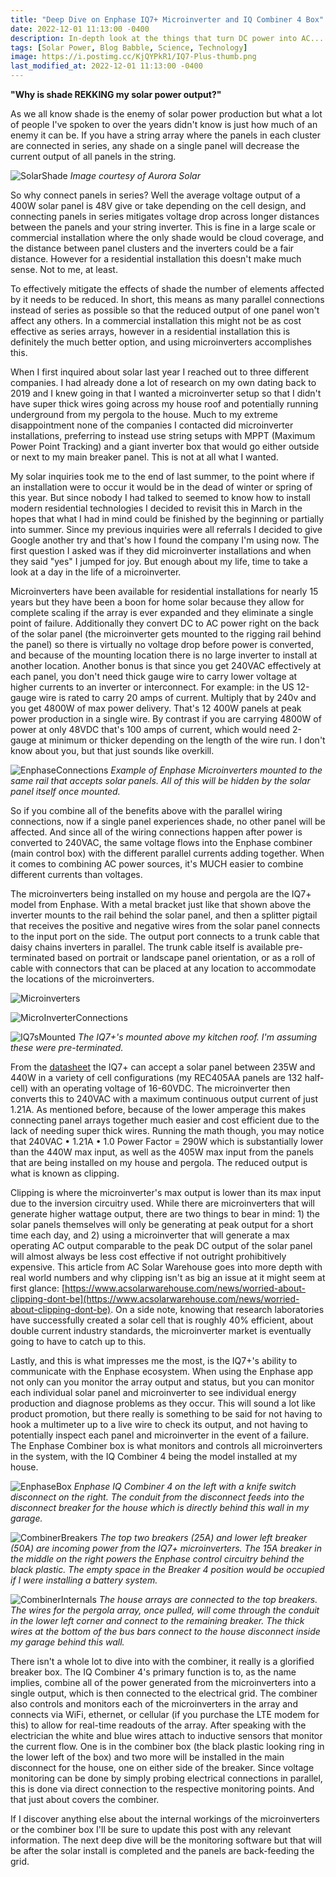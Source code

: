 ```yaml
---
title: "Deep Dive on Enphase IQ7+ Microinverter and IQ Combiner 4 Box"
date: 2022-12-01 11:13:00 -0400
description: In-depth look at the things that turn DC power into AC...
tags: [Solar Power, Blog Babble, Science, Technology]
image: https://i.postimg.cc/KjQYPkR1/IQ7-Plus-thumb.png
last_modified_at: 2022-12-01 11:13:00 -0400
---
```


<b>"Why is shade REKKING my solar power output?"</b>

As we all know shade is the enemy of solar power production but what a lot of people I've spoken to over the years didn't know is just how much of an enemy it can be. If you have a string array where the panels in each cluster are connected in series, any shade on a single panel will decrease the current output of all panels in the string.

![SolarShade](https://i.postimg.cc/t4pK0SvG/Aurora-Solar-Shade-Water-Clog.png)
*<i>Image courtesy of Aurora Solar</i>*

So why connect panels in series? Well the average voltage output of a 400W solar panel is 48V give or take depending on the cell design, and connecting panels in series mitigates voltage drop across longer distances between the panels and your string inverter. This is fine in a large scale or commercial installation where the only shade would be cloud coverage, and the distance between panel clusters and the inverters could be a fair distance. However for a residential installation this doesn't make much sense. Not to me, at least.

To effectively mitigate the effects of shade the number of elements affected by it needs to be reduced.  In short, this means as many parallel connections instead of series as possible so that the reduced output of one panel won't affect any others.  In a commercial installation this might not be as cost effective as series arrays, however in a residential installation this is definitely the much better option, and using microinverters accomplishes this.

When I first inquired about solar last year I reached out to three different companies.  I had already done a lot of research on my own dating back to 2019 and I knew going in that I wanted a microinverter setup so that I didn't have super thick wires going across my house roof and potentially running underground from my pergola to the house.  Much to my extreme disappointment none of the companies I contacted did microinverter installations, preferring to instead use string setups with MPPT (Maximum Power Point Tracking) and a giant inverter box that would go either outside or next to my main breaker panel.  This is not at all what I wanted.

My solar inquiries took me to the end of last summer, to the point where if an installation were to occur it would be in the dead of winter or spring of this year.  But since nobody I had talked to seemed to know how to install modern residential technologies I decided to revisit this in March in the hopes that what I had in mind could be finished by the beginning or partially into summer.  Since my previous inquiries were all referrals I decided to give Google another try and that's how I found the company I'm using now.  The first question I asked was if they did microinverter installations and when they said "yes" I jumped for joy.  But enough about my life, time to take a look at a day in the life of a microinverter.

Microinverters have been available for residential installations for nearly 15 years but they have been a boon for home solar because they allow for complete scaling if the array is ever expanded and they eliminate a single point of failure. Additionally they convert DC to AC power right on the back of the solar panel (the microinverter gets mounted to the rigging rail behind the panel) so there is virtually no voltage drop before power is converted, and because of the mounting location there is no large inverter to install at another location. Another bonus is that since you get 240VAC effectively at each panel, you don't need thick gauge wire to carry lower voltage at higher currents to an inverter or interconnect. For example: in the US 12-gauge wire is rated to carry 20 amps of current. Multiply that by 240v and you get 4800W of max power delivery. That's 12 400W panels at peak power production in a single wire. By contrast if you are carrying 4800W of power at only 48VDC that's 100 amps of current, which would need 2-gauge at minimum or thicker depending on the length of the wire run. I don't know about you, but that just sounds like overkill.

![EnphaseConnections](https://i.postimg.cc/jdzpF0Xh/Enphase-IQMIConnections.jpg)
*<i>Example of Enphase Microinverters mounted to the same rail that accepts solar panels. All of this will be hidden by the solar panel itself once mounted.</i>*

So if you combine all of the benefits above with the parallel wiring connections, now if a single panel experiences shade, no other panel will be affected. And since all of the wiring connections happen after power is converted to 240VAC, the same voltage flows into the Enphase combiner (main control box) with the different parallel currents adding together. When it comes to combining AC power sources, it's MUCH easier to combine different currents than voltages.

The microinverters being installed on my house and pergola are the IQ7+ model from Enphase. With a metal bracket just like that shown above the inverter mounts to the rail behind the solar panel, and then a splitter pigtail that receives the positive and negative wires from the solar panel connects to the input port on the side. The output port connects to a trunk cable that daisy chains inverters in parallel. The trunk cable itself is available pre-terminated based on portrait or landscape panel orientation, or as a roll of cable with connectors that can be placed at any location to accommodate the locations of the microinverters.

![Microinverters](https://i.postimg.cc/L6T9w145/IMG-20221129-101019.jpg)

![MicroInverterConnections](https://i.postimg.cc/8cLRNbKq/IQ8Plus.jpg)

![IQ7sMounted](https://i.postimg.cc/Kz6P6WNP/IQ8-Plus-Mounted.jpg)
*<i>The IQ7+'s mounted above my kitchen roof. I'm assuming these were pre-terminated.</i>*

From the [datasheet](/assets/img/IQ7-IQ7plus-DS-EN-US_0.pdf) the IQ7+ can accept a solar panel between 235W and 440W in a variety of cell configurations (my REC405AA panels are 132 half-cell) with an operating voltage of 16-60VDC. The microinverter then converts this to 240VAC with a maximum continuous output current of just 1.21A. As mentioned before, because of the lower amperage this makes connecting panel arrays together much easier and cost efficient due to the lack of needing super thick wires. Running the math though, you may notice that 240VAC • 1.21A • 1.0 Power Factor = 290W which is substantially lower than the 440W max input, as well as the 405W max input from the panels that are being installed on my house and pergola. The reduced output is what is known as clipping.

Clipping is where the microinverter's max output is lower than its max input due to the inversion circuitry used.  While there are microinverters that will generate higher wattage output, there are two things to bear in mind: 1) the solar panels themselves will only be generating at peak output for a short time each day, and 2) using a microinverter that will generate a max operating AC output comparable to the peak DC output of the solar panel will almost always be less cost effective if not outright prohibitively expensive.  This article from AC Solar Warehouse goes into more depth with real world numbers and why clipping isn't as big an issue at it might seem at first glance: [https://www.acsolarwarehouse.com/news/worried-about-clipping-dont-be](https://www.acsolarwarehouse.com/news/worried-about-clipping-dont-be). On a side note, knowing that research laboratories have successfully created a solar cell that is roughly 40% efficient, about double current industry standards, the microinverter market is eventually going to have to catch up to this.

Lastly, and this is what impresses me the most, is the IQ7+'s ability to communicate with the Enphase ecosystem. When using the Enphase app not only can you monitor the array output and status, but you can monitor each individual solar panel and microinverter to see individual energy production and diagnose problems as they occur. This will sound a lot like product promotion, but there really is something to be said for not having to hook a multimeter up to a live wire to check its output, and not having to potentially inspect each panel and microinverter in the event of a failure. The Enphase Combiner box is what monitors and controls all microinverters in the system, with the IQ Combiner 4 being the model installed at my house.

![EnphaseBox](https://i.postimg.cc/L6R4xTpG/IMG-20221104-104604.jpg)
*<i>Enphase IQ Combiner 4 on the left with a knife switch disconnect on the right. The conduit from the disconnect feeds into the disconnect breaker for the house which is directly behind this wall in my garage.</i>*

![CombinerBreakers](https://i.postimg.cc/br0yzGQ6/IMG-20221110-163557.jpg)
*<i>The top two breakers (25A) and lower left breaker (50A) are incoming power from the IQ7+ microinverters. The 15A breaker in the middle on the right powers the Enphase control circuitry behind the black plastic. The empty space in the Breaker 4 position would be occupied if I were installing a battery system.</i>*

![CombinerInternals](https://i.postimg.cc/dtm2f4TC/IQCombiner4Internals.jpg)
*<i>The house arrays are connected to the top breakers. The wires for the pergola array, once pulled, will come through the conduit in the lower left corner and connect to the remaining breaker. The thick wires at the bottom of the bus bars connect to the house disconnect inside my garage behind this wall.</i>*

There isn't a whole lot to dive into with the combiner, it really is a glorified breaker box. The IQ Combiner 4's primary function is to, as the name implies, combine all of the power generated from the microinverters into a single output, which is then connected to the electrical grid. The combiner also controls and monitors each of the microinverters in the array and connects via WiFi, ethernet, or cellular (if you purchase the LTE modem for this) to allow for real-time readouts of the array. After speaking with the electrician the white and blue wires attach to inductive sensors that monitor the current flow. One is in the combiner box (the black plastic looking ring in the lower left of the box) and two more will be installed in the main disconnect for the house, one on either side of the breaker. Since voltage monitoring can be done by simply probing electrical connections in parallel, this is done via direct connection to the respective monitoring points. And that just about covers the combiner.

If I discover anything else about the internal workings of the microinverters or the combiner box I'll be sure to update this post with any relevant information. The next deep dive will be the monitoring software but that will be after the solar install is completed and the panels are back-feeding the grid.